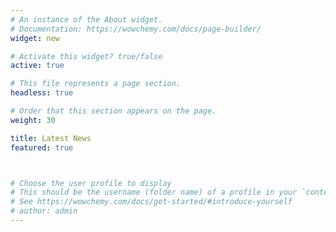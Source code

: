 ```yaml
---
# An instance of the About widget.
# Documentation: https://wowchemy.com/docs/page-builder/
widget: new

# Activate this widget? true/false
active: true

# This file represents a page section.
headless: true

# Order that this section appears on the page.
weight: 30

title: Latest News
featured: true



# Choose the user profile to display
# This should be the username (folder name) of a profile in your `content/authors/` folder.
# See https://wowchemy.com/docs/get-started/#introduce-yourself
# author: admin
---
```

